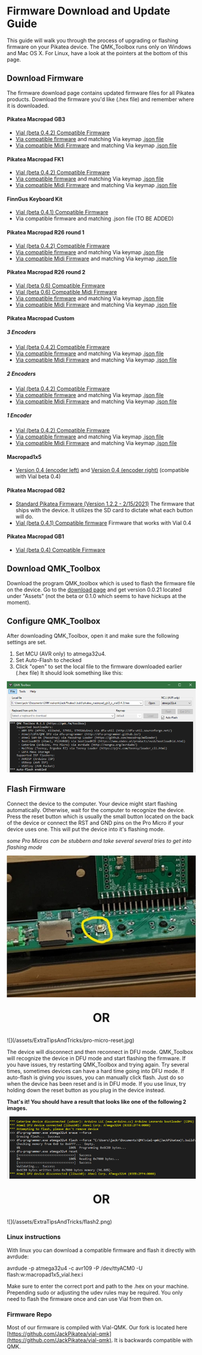 # Firmware Download and Update Guide
This guide will walk you through the process of upgrading or flashing firmware on your Pikatea device. The QMK_Toolbox runs only on Windows and Mac OS X. For Linux, have a look at the pointers at the bottom of this page.

<!-- TODO video guide on flashing your device -->

## Download Firmware
The firmware download page contains updated firmware files for all Pikatea products. Download the firmware you'd like (.hex file) and remember where it is downloaded.

#### Pikatea Macropad GB3
- [Vial (beta 0.4.2) Compatible Firmware](https://www.mediafire.com/file/qp7iv42ndt82j77/pikatea_macropad_gb3_c_vial%25280.4.2%2529.hex/file)
- [Via compatible firmware](https://www.mediafire.com/file/w3eq5uyhw1z9a55/pikatea_pikatea_macropad_gb3_via.hex/file) and matching Via keymap [.json file](https://www.mediafire.com/file/dynezbd0hl76s46/gb3via.json/file)
- [Via compatible Midi Firmware](https://www.mediafire.com/file/ky7gorzadk9vgjw/pikatea_pikatea_macropad_gb3_midi.hex/file) and matching Via keymap [.json file](https://www.mediafire.com/file/dynezbd0hl76s46/gb3via.json/file)

#### Pikatea Macropad FK1
- [Vial (beta 0.4.2) Compatible Firmware](https://www.mediafire.com/file/k3an8jcda7b9u1p/pikatea_macropad_fk1_b_vial%25280.4.1%2529.hex/file)
- [Via compatible firmware](https://www.mediafire.com/file/8p503n4ccsd9ktf/pikatea_pikatea_macropad_fk1_via.hex/file) and matching Via keymap [.json file](https://www.mediafire.com/file/wjmfuljjswm08ru/fk1via.json/file)
- [Via compatible Midi Firmware](https://www.mediafire.com/file/h5arxiksxeah9ki/pikatea_pikatea_macropad_fk1_midi.hex/file) and matching Via keymap [.json file](https://www.mediafire.com/file/wjmfuljjswm08ru/fk1via.json/file)

#### FinnGus Keyboard Kit
- [Vial (beta 0.4.1) Compatible Firmware](https://www.mediafire.com/file/glirj4nxkplk4p2/pikatea_finn_gus_via%25280.4%2529.hex/file)
- Via compatible firmware and matching .json file (TO BE ADDED)

#### Pikatea Macropad R26 round 1
- [Vial (beta 0.4.2) Compatible Firmware](https://www.mediafire.com/file/6a12z4t1fccxczm/pikatea_pikatea_macropad_r26_kit_a_vial%25280.4.2%2529.hex/file)
- [Via compatible firmware](https://www.mediafire.com/file/ww77r84p4b2wmfa/pikatea_pikatea_macropad_r26_via.hex/file) and matching Via keymap [.json file](https://www.mediafire.com/file/un5pd2espkymt6y/r26via.json/file)
- [Via compatible Midi Firmware](https://www.mediafire.com/file/igfm2b38lyr88ey/pikatea_pikatea_macropad_r26_midi.hex/file) and matching Via keymap [.json file](https://www.mediafire.com/file/un5pd2espkymt6y/r26via.json/file)

#### Pikatea Macropad R26 round 2
- [Vial (beta 0.6) Compatible Firmware](https://www.mediafire.com/file/0c33t4x21htjjcv/pikatea_pikatea_macropad_r26_%2528round_2%2529_kit_vial.hex/file)
- [Vial (beta 0.6) Compatible Midi Firmware](https://www.mediafire.com/file/fvosvru20qnce6e/pikatea_pikatea_macropad_r26_round_2%2529_kit_vial_midi.hex/file)
- [Via compatible firmware](https://www.mediafire.com/file/68ev548838ynsm1/pikatea_pikatea_macropad_r26_%2528round_2%2529_kit_via.hex/file) and matching Via keymap [.json file](https://www.mediafire.com/file/fbdl6jgn06rjgh2/r26r2via.json/file)
- [Via compatible Midi Firmware](https://www.mediafire.com/file/jpeosmg4ugfvqwu/pikatea_pikatea_macropad_r26_%2528round_2%2529_kit_via_midi.hex/file) and matching Via keymap [.json file](https://www.mediafire.com/file/fbdl6jgn06rjgh2/r26r2via.json/file)

#### Pikatea Macropad Custom
##### 3 Encoders
- [Vial (beta 0.4.2) Compatible Firmware](https://www.mediafire.com/file/72frgl4di1ct079/pikatea_pikatea_macropad_custom_3_encoder_vial%25280.5.2%2529.hex/file)
- [Via compatible firmware](https://www.mediafire.com/file/yupq52dz8q5hfbk/pikatea_pikatea_macropad_custom_3_encoder_via.hex/file) and matching Via keymap [.json file](https://www.mediafire.com/file/sdr819r3oeii2c4/custom3via.json/file)
- [Via compatible Midi Firmware](https://www.mediafire.com/file/k05w6y3cqklm0ci/pikatea_pikatea_macropad_custom_3_encoder_midi.hex/file) and matching Via keymap [.json file](https://www.mediafire.com/file/sdr819r3oeii2c4/custom3via.json/file)
##### 2 Encoders
- [Vial (beta 0.4.2) Compatible Firmware](https://www.mediafire.com/file/cheqafy0epmetqc/pikatea_pikatea_macropad_custom_2_encoder_vial%25280.5.2%2529.hex/file)
- [Via compatible firmware]() and matching Via keymap [.json file]()
- [Via compatible Midi Firmware]() and matching Via keymap [.json file]()
##### 1 Encoder
- [Vial (beta 0.4.2) Compatible Firmware](https://www.mediafire.com/file/7b1uc6m04bxyk81/pikatea_pikatea_macropad_custom_1_encoder_vial%25280.5.2%2529.hex/file)
- [Via compatible firmware]() and matching Via keymap [.json file]()
- [Via compatible Midi Firmware]() and matching Via keymap [.json file]()

#### Macropad1x5
- [Version 0.4 (encoder left)](https://www.mediafire.com/file/jdh4rx5e19usfcq/macropad1x5_rev1_vial%25280.4%2529.hex/file) and [Version 0.4 (encoder right)](https://www.mediafire.com/file/b9mnj5y3pgnff4z/macropad1x5_rev1_vial%25280.4%2529_flipped.hex/file) (compatible with Vial beta 0.4)

#### Pikatea Macropad GB2
- [Standard Pikatea Firmware (Version 1.2.2 - 2/15/2021)](https://www.mediafire.com/file/ixdowfvxu5u9arz/Pikatea_Macropad_GB2_1.2.2b.hex/file) The firmware that ships with the device. It utilizes the SD card to dictate what each button will do.
- [Vial (beta 0.4.1) Compatible firmware](https://www.mediafire.com/file/7jfv6a17mhp7sou/pikatea_macropad_gb2_b_vial%25280.4.1%2529.hex/file) Firmware that works with Vial 0.4

#### Pikatea Macropad GB1
- [Vial (beta 0.4) Compatible Firmware](https://www.mediafire.com/file/gtfzovxh4sm5yal/pikatea_pikatea_macropad_gb1_via%25280.4%2529.hex/file)

## Download QMK_Toolbox
Download the program QMK_toolbox which is used to flash the firmware file on the device. Go to the [download page](https://github.com/qmk/qmk_toolbox/releases) and get version 0.0.21 located under "Assets" (not the beta or 0.1.0 which seems to have hickups at the moment). 

## Configure QMK_Toolbox
After downloading QMK_Toolbox, open it and make sure the following settings are set.
1. Set MCU (AVR only) to atmega32u4. 
2. Set Auto-Flash to checked
3. Click "open" to set the local file to the firmware downloaded earlier (.hex file)
It should look something like this:

![](/assets/ExtraTipsAndTricks/qmk_toolbox.png)

## Flash Firmware
Connect the device to the computer. Your device might start flashing automatically. Otherwise, wait for the computer to recognize the device. Press the reset button which is usually the small button located on the back of the device or connect the RST and GND pins on the Pro Micro if your device uses one. This will put the device into it's flashing mode.

*some Pro Micros can be stubbern and take several several tries to get into flashing mode*

![](/assets/ExtraTipsAndTricks/gb3_reset.webp)
<p style="font-size: 2rem; font-weight: bold; text-align: center;">OR</p>
![](/assets/ExtraTipsAndTricks/pro-micro-reset.jpg)


The device will disconnect and then reconnect in DFU mode. QMK_Toolbox will recognize the device in DFU mode and start flashing the firmware. If you have issues, try restarting QMK_Toolbox and trying again. Try several times, sometimes devices can have a hard time going into DFU mode. If auto-flash is giving you issues, you can manually click flash. Just do so when the device has been reset and is in DFU mode. If you use linux, try holding down the reset button as you plug in the device instead.

**That's it! You should have a result that looks like one of the following 2 images.**

![](/assets/ExtraTipsAndTricks/flash1.png)
<p style="font-size: 2rem; font-weight: bold; text-align: center;">OR</p>
![](/assets/ExtraTipsAndTricks/flash2.png)


### Linux instructions
With linux you can download a compatible firmware and flash it directly with avrdude: 

avrdude -p atmega32u4 -c avr109 -P /dev/ttyACM0 -U flash:w:macropad1x5_vial.hex:i

Make sure to enter the correct port and path to the .hex on your machine. Prepending sudo or adjusting the udev rules may be required. You only need to flash the firmware once and can use Vial from then on.

### Firmware Repo
Most of our firmware is compiled with Vial-QMK. Our fork is located here [https://github.com/JackPikatea/vial-qmk](https://github.com/JackPikatea/vial-qmk). It is backwards compatible with QMK.

<Footer/>
